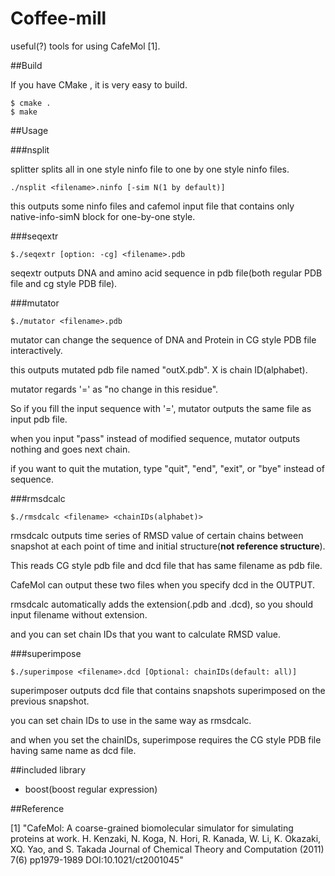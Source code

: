 Coffee-mill
====

useful(?) tools for using CafeMol [1].

##Build

If you have CMake , it is very easy to build.

    $ cmake .
    $ make

##Usage

###nsplit

splitter splits all in one style ninfo file to one by one style ninfo files.

`./nsplit <filename>.ninfo [-sim N(1 by default)]`

this outputs some ninfo files and cafemol input file that contains only native-info-simN block for one-by-one style.

###seqextr

`$./seqextr [option: -cg] <filename>.pdb`

seqextr outputs DNA and amino acid sequence in pdb file(both regular PDB file and cg style PDB file).

###mutator

`$./mutator <filename>.pdb`

mutator can change the sequence of DNA and Protein in CG style PDB file interactively.

this outputs mutated pdb file named "outX.pdb". X is chain ID(alphabet).

mutator regards '=' as "no change in this residue".

So if you fill the input sequence with '=', mutator outputs the same file as input pdb file.

when you input "pass" instead of modified sequence, mutator outputs nothing and goes next chain.

if you want to quit the mutation, type "quit", "end", "exit", or "bye" instead of sequence.

###rmsdcalc

`$./rmsdcalc <filename> <chainIDs(alphabet)>`

rmsdcalc outputs time series of RMSD value of certain chains between snapshot at each point of time and initial structure(__not reference structure__).

This reads CG style pdb file and dcd file that has same filename as pdb file.

CafeMol can output these two files when you specify dcd in the OUTPUT.

rmsdcalc automatically adds the extension(.pdb and .dcd), so you should input filename without extension.

and you can set chain IDs that you want to calculate RMSD value. 

###superimpose

`$./superimpose <filename>.dcd [Optional: chainIDs(default: all)]`

superimposer outputs dcd file that contains snapshots superimposed on the previous snapshot.

you can set chain IDs to use in the same way as rmsdcalc.

and when you set the chainIDs, superimpose requires the CG style PDB file having same name as dcd file.

##included library

- boost(boost regular expression)

##Reference

[1] "CafeMol: A coarse-grained biomolecular simulator for simulating proteins at work. H. Kenzaki, N. Koga, N. Hori, R. Kanada, W. Li, K. Okazaki, XQ. Yao, and S. Takada Journal of Chemical Theory and Computation (2011) 7(6) pp1979-1989 DOI:10.1021/ct2001045"
